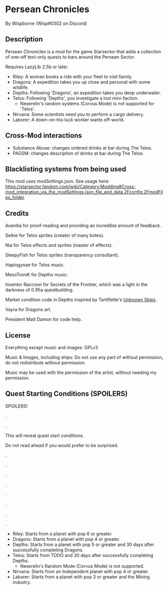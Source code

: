 # Persean Chronicles

By Wispborne (Wisp#0302 on Discord)

## Description

Persean Chronicles is a mod for the game Starsector that adds a collection of one-off text-only quests to bars around the Persean Sector.

Requires LazyLib 2.5b or later.

- Riley: A woman books a ride with your fleet to visit family.
- Dragons: A expedition takes you up close and personal with some wildlife.
- Depths: Following 'Dragons', an expedition takes you deep underwater.
- Telos: Following 'Depths', you investigate a lost mini-faction.
    - Nexerelin's random systems (Corvus Mode) is not supported for 'Telos'.
- Nirvana: Some scientists need you to perform a cargo delivery.
- Laborer: A down-on-his-luck worker wants off-world.

## Cross-Mod interactions

- Substance Abuse: changes ordered drinks at bar during The Telos.
- PAGSM: changes description of drinks at bar during The Telos.

## Blacklisting systems from being used

This mod uses modSettings.json. See usage
here: <https://starsector.fandom.com/wiki/Category:Modding#Cross-mod_integration_via_the_modSettings.json_file_and_data.2Fconfig.2FmodFiles_folder>

## Credits

Avanitia for proof-reading and providing an incredible amount of feedback.

Selkie for Telos sprites (creator of many botes).

Nia for Telos effects and sprites (master of effects).

SleepyFish for Telos sprites (transparency consultant).

Haplogynae for Telos music.

MesoTroniK for Depths music.

Inventor Raccoon for Secrets of the Frontier, which was a light in the darkness of 0.95a questbuilding.

Market condition code in Depths inspired by Tartiflette's [Unknown Skies](https://fractalsoftworks.com/forum/index.php?topic=12041.0).

Vayra for Dragons art.

President Matt Damon for code help.

## License

Everything except music and images: GPLv3

Music & Images, including ships: Do not use any part of without permission, do not redistribute without permission.

Music may be used with the permission of the artist, without needing my permission.

## Quest Starting Conditions (SPOILERS)

SPOILERS!

.

.

This will reveal quest start conditions.

Do not read ahead if you would prefer to be surprised.

.

.

.

.

.

.

.

.

- Riley: Starts from a planet with pop 6 or greater.
- Dragons: Starts from a planet with pop 4 or greater.
- Depths: Starts from a planet with pop 5 or greater and 30 days after successfully completing Dragons.
- Telos: Starts from TODO and 30 days after successfully completing Depths.
  - Nexerelin's Random Mode (Corvus Mode) is not supported.
- Nirvana: Starts from an Independent planet with pop 4 or greater.
- Laborer: Starts from a planet with pop 3 or greater and the Mining industry.
